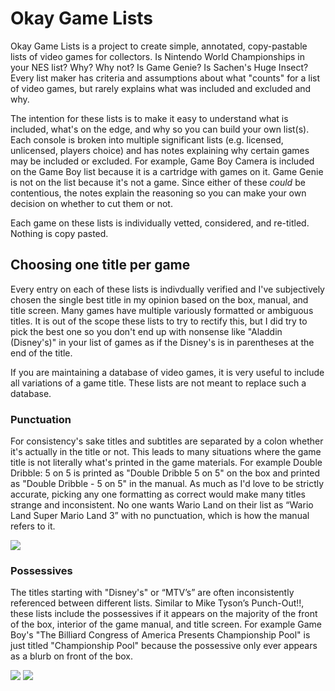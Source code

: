 # Okay Game Lists
Okay Game Lists is a project to create simple, annotated, copy-pastable lists of video games for collectors. Is Nintendo World Championships in your NES list? Why? Why not? Is Game Genie? Is Sachen's Huge Insect? Every list maker has criteria and assumptions about what "counts" for a list of video games, but rarely explains what was included and excluded and why.

The intention for these lists is to make it easy to understand what is included, what's on the edge, and why so you can build your own list(s). Each console is broken into multiple significant lists (e.g. licensed, unlicensed, players choice) and has notes explaining why certain games may be included or excluded. For example, Game Boy Camera is included on the Game Boy list because it is a cartridge with games on it. Game Genie is not on the list because it's not a game. Since either of these _could_ be  contentious, the notes explain the reasoning so you can make your own decision on whether to cut them or not.

Each game on these lists is individually vetted, considered, and re-titled. Nothing is copy pasted.

## Choosing one title per game

Every entry on each of these lists is indivdually verified and I've subjectively chosen the single best title in my opinion based on the box, manual, and title screen. Many games have multiple variously formatted or ambiguous titles. It is out of the scope these lists to try to rectify this, but I did try to pick the best one so you don't end up with nonsense like "Aladdin (Disney's)" in your list of games as if the Disney's is in parentheses at the end of the title.

If you are maintaining a database of video games, it is very useful to include all variations of a game title. These lists are not meant to replace such a database.

### Punctuation

For consistency's sake titles and subtitles are separated by a colon whether it's actually in the title or not. This leads to many situations where the game title is not literally what's printed in the game materials. For example Double Dribble: 5 on 5 is printed as "Double Dribble 5 on 5" on the box and printed as "Double Dribble - 5 on 5" in the manual. As much as I'd love to be strictly accurate, picking any one formatting as correct would make many titles strange and inconsistent. No one wants Wario Land on their list as “Wario Land Super Mario Land 3” with no punctuation, which is how the manual refers to it.

![](https://i.imgur.com/TwIkSpu.png)

### Possessives

The titles starting with "Disney's" or “MTV’s” are often inconsistently referenced between different lists. Similar to Mike Tyson’s Punch-Out!!, these lists include the possessives if it appears on the majority of the front of the box, interior of the game manual, and title screen. For example Game Boy's "The Billiard Congress of America Presents Championship Pool" is just titled "Championship Pool" because the possessive only ever appears as a blurb on front of the box.

![](https://i.imgur.com/ZZZ0mye.png)
![](https://i.imgur.com/co7ikeh.png)
